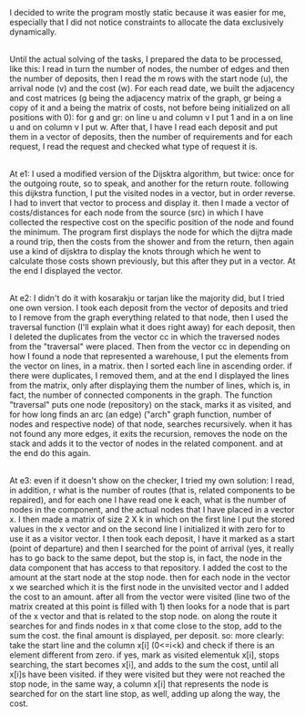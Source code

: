 <br><br> I decided to write the program mostly static because it was easier for me, especially
that I did not notice constraints to allocate the data exclusively dynamically.
<br><br>

Until the actual solving of the tasks, I prepared the data to be processed,
like this: I read in turn the number of nodes, the number of edges and then the number of deposits,
then I read the m rows with the start node (u), the arrival node (v) and the cost (w).
For each read date, we built the adjacency and cost matrices (g
being the adjacency matrix of the graph, gr being a copy of it and a being the matrix of
costs, not before being initialized on all positions with 0): for g and gr: on
line u and column v I put 1 and in a on line u and on column v I put w. After that, I have
I read each deposit and put them in a vector of deposits, then the number of requirements and
for each request, I read the request and checked what type of request it is.
<br><br>

At e1: I used a modified version of the Dijsktra algorithm, but twice: once
for the outgoing route, so to speak, and another for the return route.
following this dijkstra function, I put the visited nodes in a vector, but in order
reverse. I had to invert that vector to process and display it. then I
made a vector of costs/distances for each node from the source (src) in which I have
collected the respective cost on the specific position of the node and found the minimum.
The program first displays the node for which the dijtra made a round trip, then the costs
from the shower and from the return, then again use a kind of dijsktra to display the knots
through which he went to calculate those costs shown previously, but this after they
put in a vector. At the end I displayed the vector.
<br><br>

At e2: I didn't do it with kosarakju or tarjan like the majority did, but I tried one
own version. I took each deposit from the vector of deposits and tried to
I remove from the graph everything related to that node, then I used the traversal function
(I'll explain what it does right away) for each deposit, then I deleted the duplicates from the vector
cc in which the traversed nodes from the "traversal" were placed. Then from the vector cc in
depending on how I found a node that represented a warehouse, I put the elements from the vector on
lines, in a matrix. then I sorted each line in ascending order. if there were duplicates,
I removed them, and at the end I displayed the lines from the matrix, only after displaying them
the number of lines, which is, in fact, the number of connected components in the graph. The function
"traversal" puts one node (repository) on the stack, marks it as visited, and for how long
finds an arc (an edge) ("arch" graph function, number of nodes and respective node) of that node, searches recursively. when it has not found any more edges, it exits the recursion, removes
the node on the stack and adds it to the vector of nodes in the related component. and at the end
do this again.
<br><br>

At e3: even if it doesn't show on the checker, I tried my own solution: I read, in addition, r
what is the number of routes (that is, related components to be repaired), and for each one I have read
one k each, what is the number of nodes in the component, and the actual nodes that I have
placed in a vector x. I then made a matrix of size 2 X k in which on the first line
I put the stored values in the x vector and on the second line I initialized it with zero for
to use it as a visitor vector. I then took each deposit, I have it
marked as a start (point of departure) and then I searched for the point of arrival
(yes, it really has to go back to the same depot, but the stop is, in fact,
the node in the data component that has access to that repository. I added the cost to the amount
at the start node at the stop node. then for each node in the vector x we searched which
it is the first node in the unvisited vector and I added the cost to an amount. after all from the vector
were visited (line two of the matrix created at this point is filled with 1) then
looks for a node that is part of the x vector and that is related to the stop node. on
along the route it searches for and finds nodes in x that come close to the stop, add to the sum
the cost. the final amount is displayed, per deposit. so: more clearly: take the start line and the column
x[i] (0<=i<k) and check if there is an element different from zero. if yes, mark as
visited elementuk x[i], stops searching, the start becomes x[i], and adds to the sum
the cost, until all x[i]s have been visited. if they were visited but they were not
reached the stop node, in the same way, a column x[i] that represents the node is searched for on the start line
stop, as well, adding up along the way, the cost.
